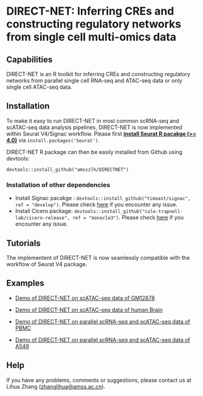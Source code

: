 # DIRECT-NET: Inferring CREs and constructing regulatory networks from single cell multi-omics data

## Capabilities
DIRECT-NET is an R toolkit for inferring CREs and constructing regulatory networks from parallel single cell RNA-seq and ATAC-seq data or only single cell ATAC-seq data. 

## Installation
To make it easy to run DIRECT-NET in most common scRNA-seq and scATAC-seq data analysis pipelines, DIRECT-NET is now implemented within Seurat V4/Signac workflow. Please first **[install Seurat R pacakge (>= 4.0)](https://satijalab.org/seurat/install.html)** via ```install.packages('Seurat')```. 

DIRECT-NET R package can then be easily installed from Github using devtools:  

```
devtools::install_github("amsszlh/DIRECTNET")
```
 
### Installation of other dependencies
- Install Signac pacakge : ```devtools::install_github("timoast/signac", ref = "develop")```. Please check [here](https://satijalab.org/signac/articles/install.html#development-version-1) if you encounter any issue.
- Install Cicero package: ```devtools::install_github("cole-trapnell-lab/cicero-release", ref = "monocle3")```. Please check [here](https://cole-trapnell-lab.github.io/cicero-release/docs_m3/#installing-cicero) if you encounter any issue.

## Tutorials
The implementent of DIRECT-NET is now seamlessly compatible with the workflow of Seurat V4 package. 

## Examples

- [Demo of DIRECT-NET on scATAC-seq data of GM12878](https://github.com/amsszlh/DIRECT-NET/blob/main/tutorial/demo_DIRECTNET_GM12878.html)

- [Demo of DIRECT-NET on scATAC-seq data of human Brain](https://htmlpreview.github.io/?https://github.com/amsszlh/scMC/blob/master/tutorial/demo_scMC_Seurat_Wrapper_dermis.html)

- [Demo of DIRECT-NET on parallel scRNA-seq and scATAC-seq data of PBMC](https://htmlpreview.github.io/?https://github.com/amsszlh/scMC/blob/master/tutorial/demo_scMC_dermis.html)

- [Demo of DIRECT-NET on parallel scRNA-seq and scATAC-seq data of A549](https://htmlpreview.github.io/?https://github.com/amsszlh/scMC/blob/master/tutorial/demo_scMC_Seurat_Wrapper_dermis.html)

## Help
If you have any problems, comments or suggestions, please contact us at Lihua Zhang (zhanglihua@amss.ac.cn).


